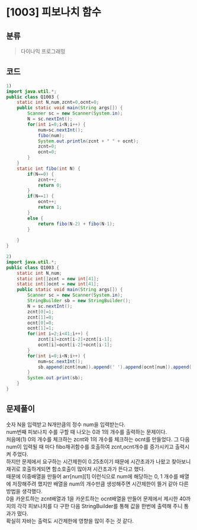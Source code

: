 # [1003] 피보나치 함수

## 분류
> 다이나믹 프로그래밍

## 코드
```java
1)
import java.util.*;
public class Q1003 {
	static int N,num,zcnt=0,ocnt=0;
	public static void main(String args[]) {
		Scanner sc = new Scanner(System.in);
		N = sc.nextInt();
		for(int i=0;i<N;i++) {
			num=sc.nextInt();
			fibo(num);
			System.out.println(zcnt + " " + ocnt);
			zcnt=0;
			ocnt=0;
		}
	}
	static int fibo(int N) {
		if(N==0) {
			zcnt++;
			return 0;
		}
		if(N==1) {
			ocnt++;
			return 1;
		}
		else {
			return fibo(N-2) + fibo(N-1);
		}
		
	}
}

2)
import java.util.*;
public class Q1003 {
	static int N,num;
	static int[]zcnt = new int[41];
	static int[]ocnt = new int[41];
	public static void main(String args[]) {
		Scanner sc = new Scanner(System.in);
		StringBuilder sb = new StringBuilder();
		N = sc.nextInt();
		zcnt[0]=1;
		zcnt[1]=0;
		ocnt[0]=0;
		ocnt[1]=1;
		for(int i=2;i<41;i++) {
			zcnt[i]=zcnt[i-2]+zcnt[i-1];
			ocnt[i]=ocnt[i-2]+ocnt[i-1];
		}
		for(int i=0;i<N;i++) {
			num=sc.nextInt();
			sb.append(zcnt[num]).append(' ').append(ocnt[num]).append('\n');
		}
		System.out.print(sb);
	}
}

```

## 문제풀이

숫자 N을 입력받고 N개만큼의 정수 num을 입력받는다.<br>
num번째 피보나치 수를 구할 때 나오는 0과 1의 개수를 출력하는 문제이다.<br>
처음에(1) 0의 개수를 체크하는 zcnt와 1의 개수를 체크하는 ocnt를 만들었다. 그 다음 num이 입력될 때 마다 fibo재귀함수를 호출하여 zcnt,ocnt개수를 증가시키고 출력시켜 주었다.<br>
하지만 문제에서 요구하는 시간제한이 0.25초이기 때문에 시간초과가 나왔고 찾아보니 재귀로 호출하게되면 함소호출이 많아져 시간초과가 뜬다고 했다.<br>
때문에 이중배열을 만들어 arr[num][1] 이런식으로 num에 해당하는 0, 1 개수를 배열에 저장해주려 했지만 배열을 num의 개수만큼 생성해주면 시간제한이 뜰거 같아 다른 방법을 생각했다.<br>
0을 카운트하는 zcnt배열과 1을 카운트하는 ocnt배열을 만들어 문제에서 제시한 40까지의 각각 피보나치를 다 구한 다음 StringBuilder를 통해 값을 한번에 출력해 주니 통과가 떴다.<br>
확실히 자바는 출력도 시간제한에 영향을 많이 주는 것 같다.